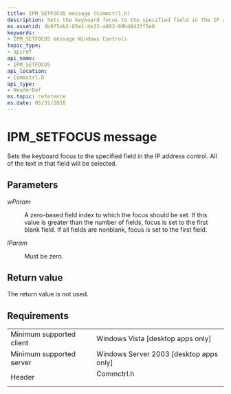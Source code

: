 ```yaml
---
title: IPM_SETFOCUS message (Commctrl.h)
description: Sets the keyboard focus to the specified field in the IP address control. All of the text in that field will be selected.
ms.assetid: 4b975eb2-85e1-4e33-a803-99b48d2ff5e8
keywords:
- IPM_SETFOCUS message Windows Controls
topic_type:
- apiref
api_name:
- IPM_SETFOCUS
api_location:
- Commctrl.h
api_type:
- HeaderDef
ms.topic: reference
ms.date: 05/31/2018
---
```


# IPM\_SETFOCUS message

Sets the keyboard focus to the specified field in the IP address control. All of the text in that field will be selected.

## Parameters

<dl> <dt>

*wParam* 
</dt> <dd>

A zero-based field index to which the focus should be set. If this value is greater than the number of fields, focus is set to the first blank field. If all fields are nonblank, focus is set to the first field.

</dd> <dt>

*lParam* 
</dt> <dd>Must be zero.</dd> </dl>

## Return value

The return value is not used.

## Requirements



|                                     |                                                                                       |
|-------------------------------------|---------------------------------------------------------------------------------------|
| Minimum supported client<br/> | Windows Vista \[desktop apps only\]<br/>                                        |
| Minimum supported server<br/> | Windows Server 2003 \[desktop apps only\]<br/>                                  |
| Header<br/>                   | <dl> <dt>Commctrl.h</dt> </dl> |



 

 





